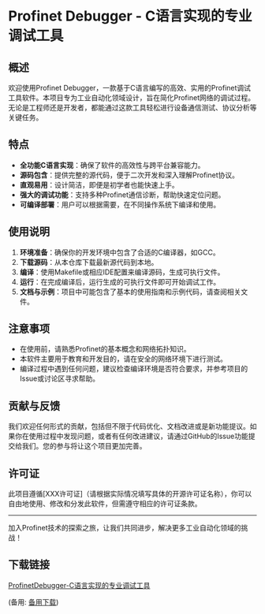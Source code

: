 # Profinet Debugger - C语言实现的专业调试工具

## 概述

欢迎使用Profinet Debugger，一款基于C语言编写的高效、实用的Profinet调试工具软件。本项目专为工业自动化领域设计，旨在简化Profinet网络的调试过程。无论是工程师还是开发者，都能通过这款工具轻松进行设备通信测试、协议分析等关键任务。

## 特点

- **全功能C语言实现**：确保了软件的高效性与跨平台兼容能力。
- **源码包含**：提供完整的源代码，便于二次开发和深入理解Profinet协议。
- **直观易用**：设计简洁，即便是初学者也能快速上手。
- **强大的调试功能**：支持多种Profinet通信诊断，帮助快速定位问题。
- **可编译部署**：用户可以根据需要，在不同操作系统下编译和使用。

## 使用说明

1. **环境准备**：确保你的开发环境中包含了合适的C编译器，如GCC。
2. **下载源码**：从本仓库下载最新源代码到本地。
3. **编译**：使用Makefile或相应IDE配置来编译源码，生成可执行文件。
4. **运行**：在完成编译后，运行生成的可执行文件即可开始调试工作。
5. **文档与示例**：项目中可能包含了基本的使用指南和示例代码，请查阅相关文件。

## 注意事项

- 在使用前，请熟悉Profinet的基本概念和网络拓扑知识。
- 本软件主要用于教育和开发目的，请在安全的网络环境下进行测试。
- 编译过程中遇到任何问题，建议检查编译环境是否符合要求，并参考项目的Issue或讨论区寻求帮助。

## 贡献与反馈

我们欢迎任何形式的贡献，包括但不限于代码优化、文档改进或是新功能提议。如果你在使用过程中发现问题，或者有任何改进建议，请通过GitHub的Issue功能提交给我们。您的参与将让这个项目更加完善。

## 许可证

此项目遵循[XXX许可证]（请根据实际情况填写具体的开源许可证名称），你可以自由地使用、修改和分发此软件，但需遵守相应的许可证条款。

---

加入Profinet技术的探索之旅，让我们共同进步，解决更多工业自动化领域的挑战！

## 下载链接
[ProfinetDebugger-C语言实现的专业调试工具](https://pan.quark.cn/s/8abddf52dc0c) 

(备用: [备用下载](https://pan.baidu.com/s/1rfzkkOpcdQ5fZXYVg18acA?pwd=1234))
